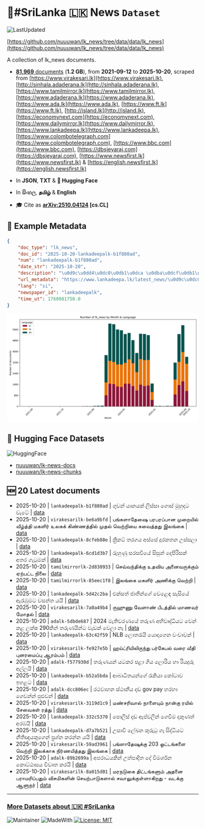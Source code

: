 # 📄#SriLanka 🇱🇰 News `Dataset`

![LastUpdated](https://img.shields.io/badge/last_updated-2025--10--21_04:16:26-green)

[https://github.com/nuuuwan/lk_news/tree/data/data/lk_news](https://github.com/nuuuwan/lk_news/tree/data/data/lk_news)

A collection of lk_news documents.

- [**81,969** documents](https://github.com/nuuuwan/lk_news/tree/data/data/lk_news) (**1.2 GB**), from **2021-09-12** to **2025-10-20**, scraped from [https://www.virakesari.lk](https://www.virakesari.lk), [http://sinhala.adaderana.lk](http://sinhala.adaderana.lk), [https://www.tamilmirror.lk](https://www.tamilmirror.lk), [https://www.adaderana.lk](https://www.adaderana.lk), [https://www.ada.lk](https://www.ada.lk), [https://www.ft.lk](https://www.ft.lk), [http://island.lk](http://island.lk), [https://economynext.com](https://economynext.com), [https://www.dailymirror.lk](https://www.dailymirror.lk), [https://www.lankadeepa.lk](https://www.lankadeepa.lk), [https://www.colombotelegraph.com](https://www.colombotelegraph.com), [https://www.bbc.com](https://www.bbc.com), [https://dbsjeyaraj.com](https://dbsjeyaraj.com), [https://www.newsfirst.lk](https://www.newsfirst.lk) & [https://english.newsfirst.lk](https://english.newsfirst.lk)

- In **JSON**, **TXT** & **🤗 Hugging Face**

- In **සිංහල**, **தமிழ்** & **English**

- 🎓 Cite as **[arXiv:2510.04124](https://arxiv.org/abs/2510.04124) [cs.CL]**

## 📝 Example Metadata

```json
{
    "doc_type": "lk_news",
    "doc_id": "2025-10-20-lankadeepalk-b1f880ad",
    "num": "lankadeepalk-b1f880ad",
    "date_str": "2025-10-20",
    "description": "\u0d9c\u0dd4\u0dc0\u0db1\u0dca \u0dba\u0dcf\u0db1\u0dba\u0d9a\u0dca \u0dbd\u0dd2\u0dc3\u0dca\u0dc3\u0dcf \u0d9c\u0ddc\u0dc3\u0dca \u0db8\u0dd4\u0dc4\u0dd4\u0daf\u0da7 \u0dc0\u0dd0\u0da7\u0dda",
    "url_metadata": "https://www.lankadeepa.lk/latest_news/\u0d9c\u0dc0\u0db1-\u0dba\u0db1\u0dba\u0d9a-\u0dbd\u0dc3\u0dc3-\u0d9c\u0dc3-\u0db8\u0dc4\u0daf\u0da7-\u0dc0\u0da7/1-681710",
    "lang": "si",
    "newspaper_id": "lankadeepalk",
    "time_ut": 1760981750.0
}
```

![Chart](https://raw.githubusercontent.com/nuuuwan/lk_news/refs/heads/data/data/lk_news/docs_by_month_and_lang.png)

## 🤗 Hugging Face Datasets

![HuggingFace](https://img.shields.io/badge/-HuggingFace-FDEE21?style=for-the-badge&logo=HuggingFace)

- [nuuuwan/lk-news-docs](https://huggingface.co/datasets/nuuuwan/lk-news-docs)
- [nuuuwan/lk-news-chunks](https://huggingface.co/datasets/nuuuwan/lk-news-chunks)

## 🆕 20 Latest documents

- 2025-10-20 | `lankadeepalk-b1f880ad` | ගුවන් යානයක් ලිස්සා ගොස් මුහුදට වැටේ | [data](https://github.com/nuuuwan/lk_news/tree/data/data/lk_news/2020s/2025/2025-10-20-lankadeepalk-b1f880ad)
- 2025-10-20 | `virakesarilk-be6a9bfd` | பங்களாதேஷை பரபரப்பான முறையில் வீழ்த்தி மகளிர் உலகக் கிண்ணத்தில் முதல் வெற்றியை சுவைத்தது இலங்கை | [data](https://github.com/nuuuwan/lk_news/tree/data/data/lk_news/2020s/2025/2025-10-20-virakesarilk-be6a9bfd)
- 2025-10-20 | `lankadeepalk-8cfeb88e` | ක්‍රිකට් තරගය අස්සේ දුරකතන උස්සලා | [data](https://github.com/nuuuwan/lk_news/tree/data/data/lk_news/2020s/2025/2025-10-20-lankadeepalk-8cfeb88e)
- 2025-10-20 | `lankadeepalk-6cd1d3b7` | රුහුණු සරසවියේ සිසුන් දෙපිරිසක් අතර ගැටුමක් | [data](https://github.com/nuuuwan/lk_news/tree/data/data/lk_news/2020s/2025/2025-10-20-lankadeepalk-6cd1d3b7)
- 2025-10-20 | `tamilmirrorlk-2d830933` | செவ்வந்திக்கு உதவிய அனைவருக்கும் ஏற்பட்ட நிலை | [data](https://github.com/nuuuwan/lk_news/tree/data/data/lk_news/2020s/2025/2025-10-20-tamilmirrorlk-2d830933)
- 2025-10-20 | `tamilmirrorlk-85eec1f8` | இலங்கை மகளிர் அணிக்கு வெற்றி | [data](https://github.com/nuuuwan/lk_news/tree/data/data/lk_news/2020s/2025/2025-10-20-tamilmirrorlk-85eec1f8)
- 2025-10-20 | `lankadeepalk-5d42c2ba` | එක්සත් ජාතීන්ගේ වෙළෙඳ සැසියේ ඇරැඹුමට වසන්ත යයි | [data](https://github.com/nuuuwan/lk_news/tree/data/data/lk_news/2020s/2025/2025-10-20-lankadeepalk-5d42c2ba)
- 2025-10-20 | `virakesarilk-7a0a49b4` | ருஹுணு வேளாண் பீடத்தில் மாணவர் மோதல் | [data](https://github.com/nuuuwan/lk_news/tree/data/data/lk_news/2020s/2025/2025-10-20-virakesarilk-7a0a49b4)
- 2025-10-20 | `adalk-5dbde687` | 2024 මැතිවරණයේ තරුණ අභිවෘද්ධියට වෙන් කළ ලක්ෂ 290කින් තරුණයින්ට වැඩක් වෙලා නෑ | [data](https://github.com/nuuuwan/lk_news/tree/data/data/lk_news/2020s/2025/2025-10-20-adalk-5dbde687)
- 2025-10-20 | `lankadeepalk-63c42f59` | NLB ලොතරැයි යොදාගෙන වංචාවක් | [data](https://github.com/nuuuwan/lk_news/tree/data/data/lk_news/2020s/2025/2025-10-20-lankadeepalk-63c42f59)
- 2025-10-20 | `virakesarilk-fe927e5b` | ஹய்ட்ரியிலிருந்து பர்கேபல் வரை வீதி புனரமைப்பு ஆரம்பம் | [data](https://github.com/nuuuwan/lk_news/tree/data/data/lk_news/2020s/2025/2025-10-20-virakesarilk-fe927e5b)
- 2025-10-20 | `adalk-f577930d` | තරුණයන් යටකර පළා ගිය ලොරිය හා රියදුරු අල්ලයි | [data](https://github.com/nuuuwan/lk_news/tree/data/data/lk_news/2020s/2025/2025-10-20-adalk-f577930d)
- 2025-10-20 | `lankadeepalk-b52a5bda` | ආබාධිතයන්ගේ රැකියා කෝටාව ඉහළට | [data](https://github.com/nuuuwan/lk_news/tree/data/data/lk_news/2020s/2025/2025-10-20-lankadeepalk-b52a5bda)
- 2025-10-20 | `adalk-dcc806ec` | රථවාහන ස්ථානීය දඩ gov pay හරහා ගෙවන්න් පුළුවන් | [data](https://github.com/nuuuwan/lk_news/tree/data/data/lk_news/2020s/2025/2025-10-20-adalk-dcc806ec)
- 2025-10-20 | `virakesarilk-3119d1c9` | மண்சரிவால் நாளையும் நான்கு ரயில் சேவைகள் ரத்து | [data](https://github.com/nuuuwan/lk_news/tree/data/data/lk_news/2020s/2025/2025-10-20-virakesarilk-3119d1c9)
- 2025-10-20 | `lankadeepalk-332c5370` | පොලිස් දඩ ඇප්වලින් ගෙවීම දකුණත් අරඹයි | [data](https://github.com/nuuuwan/lk_news/tree/data/data/lk_news/2020s/2025/2025-10-20-lankadeepalk-332c5370)
- 2025-10-20 | `lankadeepalk-d7a7b521` | උසාවි ලේඛන කුරුටු ගෑ සිද්ධියට නීතිඥයකුගෙන් ප්‍රශ්න කරන්න යයි | [data](https://github.com/nuuuwan/lk_news/tree/data/data/lk_news/2020s/2025/2025-10-20-lankadeepalk-d7a7b521)
- 2025-10-20 | `virakesarilk-59ad3961` | பங்ளாதேஷுக்கு 203 ஓட்டங்களை வெற்றி இலக்காக நிர்ணயித்தது இலங்கை | [data](https://github.com/nuuuwan/lk_news/tree/data/data/lk_news/2020s/2025/2025-10-20-virakesarilk-59ad3961)
- 2025-10-20 | `adalk-89b2699a` | අපරාධයකින් උත්පාදිත දේ විමර්ශන කොට්ඨාසය විවෘත කරයි | [data](https://github.com/nuuuwan/lk_news/tree/data/data/lk_news/2020s/2025/2025-10-20-adalk-89b2699a)
- 2025-10-20 | `virakesarilk-8a015d01` | மரநடுகை திட்டங்களும் அதனை பராமரிப்பதும் விசமிகளின் செயற்பாடுகளால் சவாலுக்குள்ளாகிறது - வடக்கு ஆளுநர் | [data](https://github.com/nuuuwan/lk_news/tree/data/data/lk_news/2020s/2025/2025-10-20-virakesarilk-8a015d01)

---

### [More Datasets about 🇱🇰 #SriLanka](https://github.com/nuuuwan/lk_datasets)

![Maintainer](https://img.shields.io/badge/maintainer-nuuuwan-red)
![MadeWith](https://img.shields.io/badge/made_with-python-blue)
[![License: MIT](https://img.shields.io/badge/License-MIT-yellow.svg)](https://opensource.org/licenses/MIT)
